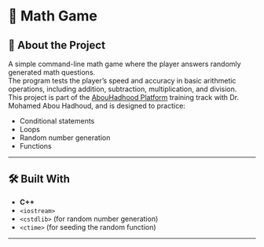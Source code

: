 # 🧮 Math Game

## 📖 About the Project
A simple command-line math game where the player answers randomly generated math questions.  
The program tests the player’s speed and accuracy in basic arithmetic operations, including addition, subtraction, multiplication, and division.  
This project is part of the  [AbouHadhood Platform](https://programmingadvices.com/) training track with Dr. Mohamed Abou Hadhoud, and is designed to practice:
- Conditional statements
- Loops
- Random number generation
- Functions

---

## 🛠 Built With
- **C++**
- `<iostream>`
- `<cstdlib>` (for random number generation)
- `<ctime>` (for seeding the random function)

---
